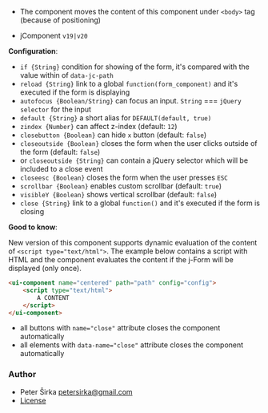 - The component moves the content of this component under `<body>` tag (because of positioning)

- jComponent `v19|v20`

__Configuration__:

- `if {String}` condition for showing of the form, it's compared with the value within of `data-jc-path`
- `reload {String}` link to a global `function(form_component)` and it's executed if the form is displaying
- `autofocus {Boolean/String}` can focus an input. `String` === `jQuery selector` for the input
- `default {String}` a short alias for `DEFAULT(default, true)`
- `zindex {Number}` can affect z-index (default: `12`)
- `closebutton {Boolean}` can hide `x` button (default: `false`)
- `closeoutside {Boolean}` closes the form when the user clicks outside of the form (default: `false`)
- or `closeoutside {String}` can contain a jQuery selector which will be included to a close event
- `closeesc {Boolean}` closes the form when the user presses `ESC`
- `scrollbar {Boolean}` enables custom scrollbar (default: `true`)
- `visibleY {Boolean}` shows vertical scrollbar (default: `false`)
- `close {String}` link to a global `function()` and it's executed if the form is closing

__Good to know__:

New version of this component supports dynamic evaluation of the content of `<script type="text/html">`. The example below contains a script with HTML and the component evaluates the content if the j-Form will be displayed (only once).

```html
<ui-component name="centered" path="path" config="config">
	<script type="text/html">
		A CONTENT
	</script>
</ui-component>
```

- all buttons with `name="close"` attribute closes the component automatically
- all elements with `data-name="close"` attribute closes the component automatically

### Author

- Peter Širka <petersirka@gmail.com>
- [License](https://www.totaljs.com/license/)